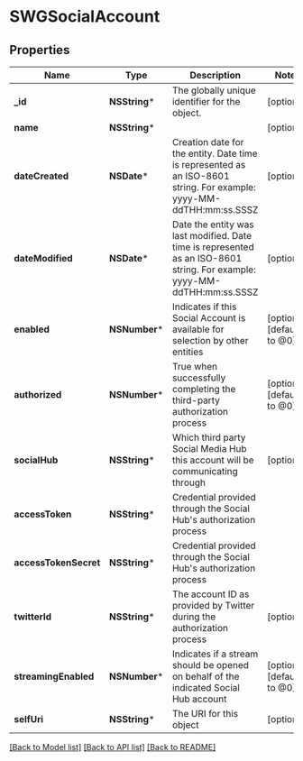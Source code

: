 # SWGSocialAccount

## Properties
Name | Type | Description | Notes
------------ | ------------- | ------------- | -------------
**_id** | **NSString*** | The globally unique identifier for the object. | [optional] 
**name** | **NSString*** |  | [optional] 
**dateCreated** | **NSDate*** | Creation date for the entity. Date time is represented as an ISO-8601 string. For example: yyyy-MM-ddTHH:mm:ss.SSSZ | [optional] 
**dateModified** | **NSDate*** | Date the entity was last modified. Date time is represented as an ISO-8601 string. For example: yyyy-MM-ddTHH:mm:ss.SSSZ | [optional] 
**enabled** | **NSNumber*** | Indicates if this Social Account is available for selection by other entities | [optional] [default to @0]
**authorized** | **NSNumber*** | True when successfully completing the third-party authorization process | [optional] [default to @0]
**socialHub** | **NSString*** | Which third party Social Media Hub this account will be communicating through | [optional] 
**accessToken** | **NSString*** | Credential provided through the Social Hub&#39;s authorization process | 
**accessTokenSecret** | **NSString*** | Credential provided through the Social Hub&#39;s authorization process | 
**twitterId** | **NSString*** | The account ID as provided by Twitter during the authorization process | [optional] 
**streamingEnabled** | **NSNumber*** | Indicates if a stream should be opened on behalf of the indicated Social Hub account | [optional] [default to @0]
**selfUri** | **NSString*** | The URI for this object | [optional] 

[[Back to Model list]](../README.md#documentation-for-models) [[Back to API list]](../README.md#documentation-for-api-endpoints) [[Back to README]](../README.md)


